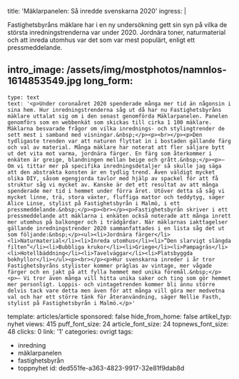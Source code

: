 title: 'Mäklarpanelen: Så inredde svenskarna 2020'
ingress: |
  <p>Fastighetsbyråns mäklare har i en ny undersökning gett sin syn på vilka de största inredningstrenderna var under 2020. Jordnära toner, naturmaterial och att inreda utomhus var det som var mest populärt, enligt ett pressmeddelande.
  </p>
  
intro_image: /assets/img/mostphotos/namnlos-1614853549.jpg
long_form:
  -
    type: text
    text: '<p>Under coronaåret 2020 spenderade många mer tid än någonsin i sina hem. Hur inredningstrenderna såg ut då har nu Fastighetsbyråns mäklare uttalat sig om i den senast genomförda Mäklarpanelen. Panelen genomförs som en webbenkät som skickas till cirka 1 100 mäklare. Mäklarna besvarade frågor om vilka inrednings- och stylingtrender de sett mest i samband med visningar.&nbsp;</p><p><br></p><p>Den tydligaste trenden var att naturen flyttat in i bostaden gällande färg och val av material. Många mäklare har noterat att fler säljare bytt ut det vita mot varma, jordnära färger. En färg som återkommer i enkäten är greige, blandningen mellan beige och grått.&nbsp;</p><p>– Om vi tittar mer på specifika inredningsdetaljer så skulle jag säga att den abstrakta konsten är en tydlig trend. Även väldigt mycket olika DIY, såsom egengjorda tavlor med hjälp av spackel för att få struktur såg vi mycket av. Kanske är det ett resultat av att många spenderade mer tid i hemmet under förra året. Utöver detta så såg vi mycket linne, trä, stora växter, fluffiga mattor och teddytyg, säger Alice Linse, stylist på Fastighetsbyrån i Malmö, i ett pressmeddelande.&nbsp;</p><p><br></p><p>Fastighetsbyrån skriver i ett pressmeddelande att mäklarna i enkäten också noterade att många inrett mer utomhus på balkonger och i trädgårdar. När mäklarnas iakttagelser gällande inredningstrender 2020 sammanfattades i en lista såg det ut som följande:&nbsp;</p><ul><li>Jordnära färger</li><li>Naturmaterial</li><li>Inreda utomhus</li><li>”Den slarvigt slängda filten”</li><li>Bubbliga krukor</li><li>Griege</li><li>Pampagräs</li><li>Hotellbäddning</li><li>Tavelväggar</li><li>Platsbyggda bokhyllor</li></ul><p><br></p><p>Hur svenskarna inreder i år tror Fastighetsbyråns stylister kommer präglas av vintage, mer vågade färger och en jakt på att fylla hemmet med unika föremål.&nbsp;</p><p>– Vi tror även många vill hitta unika saker och ting som gör hemmet mer personligt. Loppis- och vintagetrenden kommer bli ännu större delvis tack vare detta men även för att många vill göra mer medvetna val och har ett större tänk för återanvändning, säger Nellie Fasth, stylist på Fastighetsbyrån i Malmö.</p>'
template: articles/article
sponsored: false
hide_from_home: false
artikel_typ: nyhet
views: 415
puff_font_size: 24
article_font_size: 24
topnews_font_size: 48
clicks: 0
link: '1'
categories: ovrigt
tags:
  - inredning
  - mäklarpanelen
  - fastighetsbyrån
  - toppnyhet
id: ded551fe-a363-4823-9917-32e81f9dab8d
